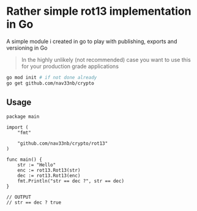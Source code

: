 # Rather simple rot13 implementation in Go

A simple module i created in go to play with publishing, exports and versioning in Go
 
> In the highly unlikely (not recommended) case you want to use this for your production grade applications
```sh
go mod init # if not done already
go get github.com/nav33nb/crypto
```

## Usage
```
package main

import (
	"fmt"

	"github.com/nav33nb/crypto/rot13"
)

func main() {
	str := "Hello"
	enc := rot13.Rot13(str)
	dec := rot13.Rot13(enc)
	fmt.Println("str == dec ?", str == dec)
}

// OUTPUT
// str == dec ? true
```